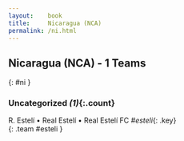 ```yaml
---
layout:    book
title:     Nicaragua (NCA)
permalink: /ni.html
---
```


## Nicaragua (NCA) - 1 Teams
{: #ni }





### Uncategorized _(1)_{:.count}

R. Estelí • Real Estelí • Real Estelí FC  _#esteli_{: .key} <br>
{: .team #esteli }


 

